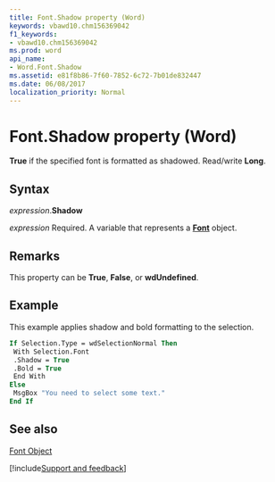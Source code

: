```yaml
---
title: Font.Shadow property (Word)
keywords: vbawd10.chm156369042
f1_keywords:
- vbawd10.chm156369042
ms.prod: word
api_name:
- Word.Font.Shadow
ms.assetid: e81f8b86-7f60-7852-6c72-7b01de832447
ms.date: 06/08/2017
localization_priority: Normal
---
```



# Font.Shadow property (Word)

 **True** if the specified font is formatted as shadowed. Read/write **Long**.


## Syntax

_expression_.**Shadow**

_expression_ Required. A variable that represents a **[Font](Word.Font.md)** object.


## Remarks

This property can be  **True**, **False**, or **wdUndefined**.


## Example

This example applies shadow and bold formatting to the selection.


```vb
If Selection.Type = wdSelectionNormal Then 
 With Selection.Font 
 .Shadow = True 
 .Bold = True 
 End With 
Else 
 MsgBox "You need to select some text." 
End If
```


## See also


[Font Object](Word.Font.md)

[!include[Support and feedback](~/includes/feedback-boilerplate.md)]